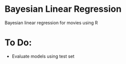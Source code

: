 # Bayesian Linear Regression 
Bayesian linear regression for movies using R

# To Do:

* Evaluate models using test set
